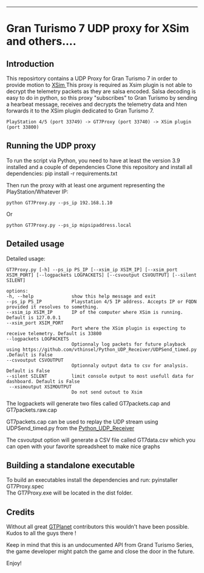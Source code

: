 
***
# Gran Turismo 7 UDP proxy for XSim and others....

## Introduction

This reposirtory contains a UDP Proxy for Gran Turismo 7 in order to provide motion to [XSim ](https://www.xsimulator.net/)
This proxy is required as Xsim plugin is not able to decrypt the telemetry packets as they are salsa encoded. Salsa decoding is easy to do in python, so this proxy "subscribes" to Gran Turismo by sending a hearbeat message, receives and decrypts the telemetry data and hten forwards it to the XSim plugin dedicated to Gran Turismo 7.

``
PlayStation 4/5 (port 33749) -> GT7Proxy (port 33740) -> XSim plugin (port 33800)
``

## Running the UDP proxy

To run the script via Python, you need to have at least the version 3.9 installed and a couple of dependencies
Clone this repository and install all dependencies:
pip install -r requirements.txt

Then run the proxy with at least one argument representing the PlayStation/Whatever IP:

``python GT7Proxy.py --ps_ip 192.168.1.10``

Or

``python GT7Proxy.py --ps_ip mipsipaddress.local``

## Detailed usage

Detailed usage:

    GT7Proxy.py [-h] --ps_ip PS_IP [--xsim_ip XSIM_IP] [--xsim_port XSIM_PORT] [--logpackets LOGPACKETS] [--csvoutput CSVOUTPUT] [--silent SILENT]

    options:
    -h, --help              show this help message and exit
    --ps_ip PS_IP           Playstation 4/5 IP address. Accepts IP or FQDN provided it resolves to something.
    --xsim_ip XSIM_IP       IP of the computer where XSim is running. Default is 127.0.0.1
    --xsim_port XSIM_PORT
                            Port where the XSim plugin is expecting to receive telemetry. Default is 33800
    --logpackets LOGPACKETS
                            Optionnaly log packets for future playback using https://github.com/vthinsel/Python_UDP_Receiver/UDPSend_timed.py .Default is False
    --csvoutput CSVOUTPUT
                            Optionnaly output data to csv for analysis. Default is False
    --silent SILENT         limit console output to most usefull data for dashboard. Default is False
     --xsimoutput XSIMOUTPUT
                            Do not send outout to Xsim

The logpackets will generate two files called GT7packets.cap and GT7packets.raw.cap

GT7packets.cap can be used to replay the UDP stream using UDPSend_timed.py from the [Python_UDP_Receiver](https://github.com/vthinsel/Python_UDP_Receiver)

The csvoutput option will generate a CSV file called GT7data.csv which you can open with your favorite spreadsheet to make nice graphs
## Building a standalone executable

To build an executables install the dependencies and run:
pyinstaller GT7Proxy.spec   
The GT7Proxy.exe will be located in the dist folder.

## Credits

Without all great [GTPlanet](https://www.gtplanet.net/forum/threads/gt7-is-compatible-with-motion-rig.410728/) contributors this wouldn't have been possible. Kudos to all the guys there !

Keep in mind that this is an undocumented API from Grand Turismo Series, the game developer
might patch the game and close the door in the future.

Enjoy!


